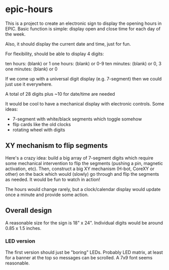 # epic-hours

This is a project to create an electronic sign to display the opening
hours in EPIC.  Basic function is simple:  display open and close time
for each day of the week.

Also, it should display the current date and time, just for fun.

For flexibility, should be able to display 4 digits:

ten hours:   (blank) or 1
one hours:   (blank) or 0-9
ten minutes: (blank) or 0, 3
one minutes: (blank) or 0

If we come up with a universal digit display (e.g. 7-segment) then
we could just use it everywhere.

A total of 28 digits plus ~10 for date/time are needed

It would be cool to have a mechanical display with electronic
controls.  Some ideas:

* 7-segment with white/black segments which toggle somehow
* flip cards like the old clocks
* rotating wheel with digits

## XY mechanism to flip segments

Here's a crazy idea:  build a big array of 7-segment digits which
require some mechanical intervention to flip the segments (pushing a
pin, magnetic activation, etc).  Then, construct a big XY mechanism
(H-bot, CoreXY or other) on the back which would (slowly) go through
and flip the segments as needed.  It would be fun to watch in action!

The hours would change rarely, but a clock/calendar display would
update once a minute and provide some action.

## Overall design

A reasonable size for the sign is 18" x 24".  Individual digits would
be around 0.85 x 1.5 inches.

### LED version

The first version should just be "boring" LEDs.  Probably LED matrix,
at least for a banner at the top so messages can be scrolled.
A 7x9 font seems reasonable. 
